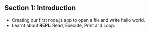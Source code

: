 ## Section 1: Introduction
- Creating our first node.js app to open a file and write hello world.
- Learnt about **REPL**: Read, Execute, Print and Loop.
